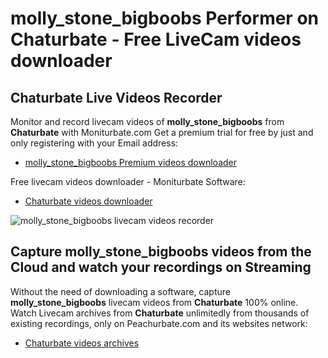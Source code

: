 # molly_stone_bigboobs Performer on Chaturbate - Free LiveCam videos downloader

## Chaturbate Live Videos Recorder

Monitor and record livecam videos of **molly_stone_bigboobs** from **Chaturbate** with Moniturbate.com
Get a premium trial for free by just and only registering with your Email address:
* [molly_stone_bigboobs Premium videos downloader](https://moniturbate.com/request-demo-licence-key.html)

Free livecam videos downloader - Moniturbate Software:
* [Chaturbate videos downloader](https://moniturbate.com/moniturbate-download-software.html)

![molly_stone_bigboobs livecam videos recorder](https://peachurnet.com/templates/moniturbate-software.png)


## Capture molly_stone_bigboobs videos from the Cloud and watch your recordings on Streaming

Without the need of downloading a software, capture **molly_stone_bigboobs** livecam videos from **Chaturbate** 100% online.
Watch Livecam archives from **Chaturbate** unlimitedly from thousands of existing recordings, only on Peachurbate.com and its websites network:
* [Chaturbate videos archives](https://peachurnet.com/)